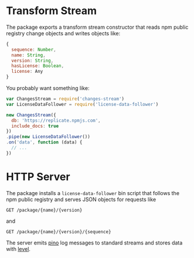 # Transform Stream

The package exports a transform stream constructor that reads npm
public registry change objects and writes objects like:

```javascript
{
  sequence: Number,
  name: String,
  version: String,
  hasLicense: Boolean,
  license: Any
}
```

You probably want something like:

```javascript
var ChangesStream = require('changes-stream')
var LicenseDataFollower = require('license-data-follower')

new ChangesStream({
  db: 'https://replicate.npmjs.com',
  include_docs: true
})
.pipe(new LicenseDataFollower())
.on('data', function (data) {
  // ...
})
```

# HTTP Server

The package installs a `license-data-follower` bin script that follows
the npm public registry and serves JSON objects for requests like

    GET /package/{name}/{version}

and

    GET /package/{name}/{version}/{sequence}

The server emits [pino] log messages to standard streams and stores
data with [level].

[pino]: https://www.npmjs.com/package/pino

[level]: https://www.npmjs.com/package/level

